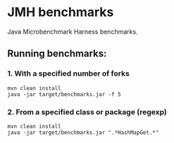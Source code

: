 # JMH benchmarks
Java Microbenchmark Harness benchmarks.
## Running benchmarks:
### 1. With a specified number of forks
```
mvn clean install
java -jar target/benchmarks.jar -f 5
```
### 2. From a specified class or package (regexp)
```
mvn clean install
java -jar target/benchmarks.jar ".*HashMapGet.*"
```
